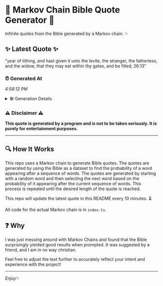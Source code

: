 # 📖 Markov Chain Bible Quote Generator 📖

Infinite quotes from the Bible generated by a Markov chain. ✨

## ✨ Latest Quote ✨
"year of tithing, and hast given it unto the levite, the stranger, the fatherless, and the widow, that they may eat within thy gates, and be filled; 26:13"

### ⏰ Generated At
*4:58:12 PM*

<details>
    <summary>🛠️ Generation Details</summary>
    <p>
        <strong>🌱 Seed:</strong> year<br>
        <strong>🔄 Iterations:</strong> 27<br>
        <strong>📜 Context History:</strong><br>[ year ]: of<br>[ year, of ]: tithing,<br>[ year, of, tithing, ]: and<br>[ year, of, tithing,, and ]: hast<br>[ year, of, tithing,, and, hast ]: given<br>[ year, of, tithing,, and, hast, given ]: it<br>[ of, tithing,, and, hast, given, it ]: unto<br>[ tithing,, and, hast, given, it, unto ]: the<br>[ and, hast, given, it, unto, the ]: levite,<br>[ hast, given, it, unto, the, levite, ]: the<br>[ given, it, unto, the, levite,, the ]: stranger,<br>[ it, unto, the, levite,, the, stranger, ]: the<br>[ unto, the, levite,, the, stranger,, the ]: fatherless,<br>[ the, levite,, the, stranger,, the, fatherless, ]: and<br>[ levite,, the, stranger,, the, fatherless,, and ]: the<br>[ the, stranger,, the, fatherless,, and, the ]: widow,<br>[ stranger,, the, fatherless,, and, the, widow, ]: that<br>[ the, fatherless,, and, the, widow,, that ]: they<br>[ fatherless,, and, the, widow,, that, they ]: may<br>[ and, the, widow,, that, they, may ]: eat<br>[ the, widow,, that, they, may, eat ]: within<br>[ widow,, that, they, may, eat, within ]: thy<br>[ that, they, may, eat, within, thy ]: gates,<br>[ they, may, eat, within, thy, gates, ]: and<br>[ may, eat, within, thy, gates,, and ]: be<br>[ eat, within, thy, gates,, and, be ]: filled;<br>[ within, thy, gates,, and, be, filled; ]: 26:13<br>
    </p>
</details>

### ⚠️ Disclaimer ⚠️
**This quote is generated by a program and is not to be taken seriously. It is purely for entertainment purposes.**

---

## 🔍 How It Works

This repo uses a Markov chain to generate Bible quotes. The quotes are generated by using the Bible as a dataset to find the probability of a word appearing after a sequence of words. The quotes are generated by starting with a random word and then selecting the next word based on the probability of it appearing after the current sequence of words. This process is repeated until the desired length of the quote is reached.

This repo will update the latest quote in this README every 10 minutes. ⏳

All code for the actual Markov chain is in `index.ts`.

## ❓ Why

I was just messing around with Markov Chains and found that the Bible surprisingly yielded good results when prompted. 
It was suggested by a friend, and I am in no way christian.

Feel free to adjust the text further to accurately reflect your intent and experience with the project!

---

*Enjoy*✨
